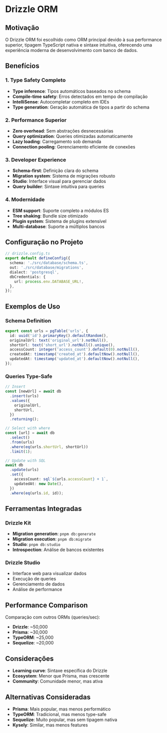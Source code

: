 # Drizzle ORM

## Motivação

O Drizzle ORM foi escolhido como ORM principal devido à sua performance superior, tipagem TypeScript nativa e sintaxe intuitiva, oferecendo uma experiência moderna de desenvolvimento com banco de dados.

## Benefícios

### 1. Type Safety Completo
- **Type inference**: Tipos automáticos baseados no schema
- **Compile-time safety**: Erros detectados em tempo de compilação
- **IntelliSense**: Autocompletar completo em IDEs
- **Type generation**: Geração automática de tipos a partir do schema

### 2. Performance Superior
- **Zero overhead**: Sem abstrações desnecessárias
- **Query optimization**: Queries otimizadas automaticamente
- **Lazy loading**: Carregamento sob demanda
- **Connection pooling**: Gerenciamento eficiente de conexões

### 3. Developer Experience
- **Schema-first**: Definição clara do schema
- **Migration system**: Sistema de migrações robusto
- **Studio**: Interface visual para gerenciar dados
- **Query builder**: Sintaxe intuitiva para queries

### 4. Modernidade
- **ESM support**: Suporte completo a módulos ES
- **Tree shaking**: Bundle size otimizado
- **Plugin system**: Sistema de plugins extensível
- **Multi-database**: Suporte a múltiplos bancos

## Configuração no Projeto

```typescript
// drizzle.config.ts
export default defineConfig({
  schema: './src/database/schema.ts',
  out: './src/database/migrations',
  dialect: 'postgresql',
  dbCredentials: {
    url: process.env.DATABASE_URL!,
  },
});
```

## Exemplos de Uso

### Schema Definition
```typescript
export const urls = pgTable('urls', {
  id: uuid('id').primaryKey().defaultRandom(),
  originalUrl: text('original_url').notNull(),
  shortUrl: text('short_url').notNull().unique(),
  accessCount: integer('access_count').default(0).notNull(),
  createdAt: timestamp('created_at').defaultNow().notNull(),
  updatedAt: timestamp('updated_at').defaultNow().notNull(),
});
```

### Queries Type-Safe
```typescript
// Insert
const [newUrl] = await db
  .insert(urls)
  .values({
    originalUrl,
    shortUrl,
  })
  .returning();

// Select with where
const [url] = await db
  .select()
  .from(urls)
  .where(eq(urls.shortUrl, shortUrl))
  .limit(1);

// Update with SQL
await db
  .update(urls)
  .set({
    accessCount: sql`${urls.accessCount} + 1`,
    updatedAt: new Date(),
  })
  .where(eq(urls.id, id));
```

## Ferramentas Integradas

### Drizzle Kit
- **Migration generation**: `pnpm db:generate`
- **Migration execution**: `pnpm db:migrate`
- **Studio**: `pnpm db:studio`
- **Introspection**: Análise de bancos existentes

### Drizzle Studio
- Interface web para visualizar dados
- Execução de queries
- Gerenciamento de dados
- Análise de performance

## Performance Comparison

Comparação com outros ORMs (queries/sec):
- **Drizzle**: ~50,000
- **Prisma**: ~30,000
- **TypeORM**: ~25,000
- **Sequelize**: ~20,000

## Considerações

- **Learning curve**: Sintaxe específica do Drizzle
- **Ecosystem**: Menor que Prisma, mas crescente
- **Community**: Comunidade menor, mas ativa

## Alternativas Consideradas

- **Prisma**: Mais popular, mas menos performático
- **TypeORM**: Tradicional, mas menos type-safe
- **Sequelize**: Muito popular, mas sem tipagem nativa
- **Kysely**: Similar, mas menos features 